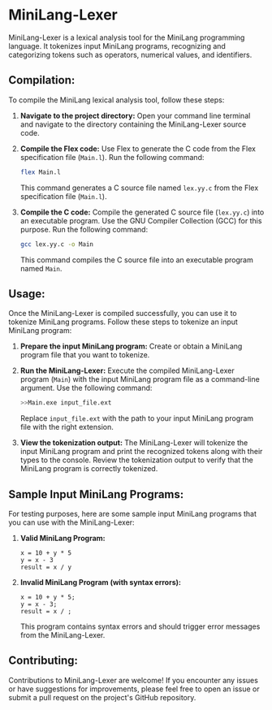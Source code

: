 # MiniLang-Lexer

MiniLang-Lexer is a lexical analysis tool for the MiniLang programming language. It tokenizes input MiniLang programs, recognizing and categorizing tokens such as operators, numerical values, and identifiers.

## Compilation:

To compile the MiniLang lexical analysis tool, follow these steps:

1. **Navigate to the project directory:** Open your command line terminal and navigate to the directory containing the MiniLang-Lexer source code.

2. **Compile the Flex code:** Use Flex to generate the C code from the Flex specification file (`Main.l`). Run the following command:

   ```sh
   flex Main.l
   ```

   This command generates a C source file named `lex.yy.c` from the Flex specification file (`Main.l`).

3. **Compile the C code:** Compile the generated C source file (`lex.yy.c`) into an executable program. Use the GNU Compiler Collection (GCC) for this purpose. Run the following command:

   ```sh
   gcc lex.yy.c -o Main
   ```

   This command compiles the C source file into an executable program named `Main`.

## Usage:

Once the MiniLang-Lexer is compiled successfully, you can use it to tokenize MiniLang programs. Follow these steps to tokenize an input MiniLang program:

1. **Prepare the input MiniLang program:** Create or obtain a MiniLang program file that you want to tokenize.

2. **Run the MiniLang-Lexer:** Execute the compiled MiniLang-Lexer program (`Main`) with the input MiniLang program file as a command-line argument. Use the following command:

   ```sh
   >>Main.exe input_file.ext
   ```

   Replace `input_file.ext` with the path to your input MiniLang program file with the right extension.

3. **View the tokenization output:** The MiniLang-Lexer will tokenize the input MiniLang program and print the recognized tokens along with their types to the console. Review the tokenization output to verify that the MiniLang program is correctly tokenized.

## Sample Input MiniLang Programs:

For testing purposes, here are some sample input MiniLang programs that you can use with the MiniLang-Lexer:

1. **Valid MiniLang Program:**

   ```plaintext
   x = 10 + y * 5
   y = x - 3
   result = x / y
   ```

2. **Invalid MiniLang Program (with syntax errors):**

   ```plaintext
   x = 10 + y * 5;
   y = x - 3;
   result = x / ;
   ```

   This program contains syntax errors and should trigger error messages from the MiniLang-Lexer.

## Contributing:

Contributions to MiniLang-Lexer are welcome! If you encounter any issues or have suggestions for improvements, please feel free to open an issue or submit a pull request on the project's GitHub repository.
